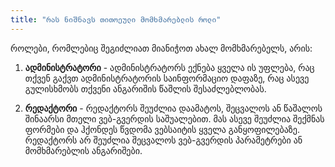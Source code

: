 ```yaml
---
title: "რას ნიშნავს თითოეული მომხმარებლის როლი"
---
```


როლები, რომლებიც შეგიძლიათ მიანიჭოთ ახალ მომხმარებელს, არის:

1) **ადმინისტრატორი** - ადმინისტრატორს ექნება ყველა ის უფლება, რაც თქვენ გაქვთ ადმინისტრატორის საინფორმაციო დაფაზე, რაც
   ასევე გულისხმობს თქვენი ანგარიშის წაშლის შესაძლებლობას.


2) **რედაქტორი** - რედაქტორს შეუძლია დაამატოს, შეცვალოს ან წაშალოს შინაარსი მთელი ვებ-გვერდის საშუალებით. მას ასევე
   შეუძლია შექმნას ფორმები და ჰქონდეს წვდომა ვებსაიტის ყველა განყოფილებაზე. რედაქტორს არ შეუძლია შეცვალოს ვებ-გვერდის
   პარამეტრები ან მომხმარებლის ანგარიშები.

